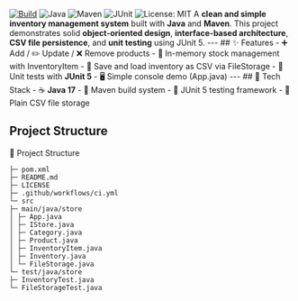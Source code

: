 [![Build](https://github.com/Tugceaydinn/store-inventory/actions/workflows/ci.yml/badge.svg)](https://github.com/Tugceaydinn/store-inventory/actions/workflows/ci.yml) ![Java](https://img.shields.io/badge/Java-17-informational?logo=openjdk) ![Maven](https://img.shields.io/badge/Maven-ready-informational?logo=apache-maven) ![JUnit](https://img.shields.io/badge/Tests-JUnit5-green?logo=java) ![License: MIT](https://img.shields.io/badge/License-MIT-green.svg) A **clean and simple inventory management system** built with **Java** and **Maven**. This project demonstrates solid **object-oriented design**, **interface-based architecture**, **CSV file persistence**, and **unit testing** using JUnit 5. --- ## ✨ Features - ➕ Add / ✏️ Update / ❌ Remove products - 🧾 In-memory stock management with InventoryItem - 💾 Save and load inventory as CSV via FileStorage - 🧪 Unit tests with **JUnit 5** - 🖥️ Simple console demo (App.java) --- ## 🧰 Tech Stack - ☕ **Java 17** - 🧭 Maven build system - 🧪 JUnit 5 testing framework - 📄 Plain CSV file storage

## Project Structure

📁 Project Structure
```store-inventory/
├─ pom.xml
├─ README.md
├─ LICENSE
├─ .github/workflows/ci.yml
└─ src
├─ main/java/store
│ ├─ App.java
│ ├─ IStore.java
│ ├─ Category.java
│ ├─ Product.java
│ ├─ InventoryItem.java
│ ├─ Inventory.java
│ └─ FileStorage.java
└─ test/java/store
├─ InventoryTest.java
└─ FileStorageTest.java
```
